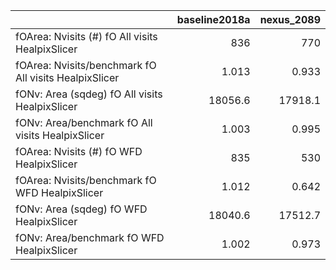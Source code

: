 |                                                       |   baseline2018a |   nexus_2089 |
|:------------------------------------------------------|----------------:|-------------:|
| fOArea: Nvisits (#) fO All visits HealpixSlicer       |         836     |      770     |
| fOArea: Nvisits/benchmark fO All visits HealpixSlicer |           1.013 |        0.933 |
| fONv: Area (sqdeg) fO All visits HealpixSlicer        |       18056.6   |    17918.1   |
| fONv: Area/benchmark fO All visits HealpixSlicer      |           1.003 |        0.995 |
| fOArea: Nvisits (#) fO WFD HealpixSlicer              |         835     |      530     |
| fOArea: Nvisits/benchmark fO WFD HealpixSlicer        |           1.012 |        0.642 |
| fONv: Area (sqdeg) fO WFD HealpixSlicer               |       18040.6   |    17512.7   |
| fONv: Area/benchmark fO WFD HealpixSlicer             |           1.002 |        0.973 |
